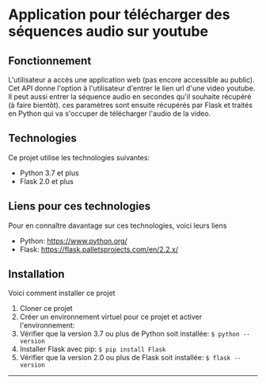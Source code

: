 # Application pour télécharger des séquences audio sur youtube

## Fonctionnement
L'utilisateur a accès une application web (pas encore accessible au public). Cet API donne l'option à l'utilisateur d'entrer le lien url d'une video youtube. Il peut aussi entrer la séquence audio en secondes qu'il souhaite récupéré (à faire bientôt). ces paramètres sont ensuite récupérés par Flask et traités en Python qui va s'occuper de télécharger l'audio de la video.

## Technologies
Ce projet utilise les technologies suivantes:
* Python 3.7 et plus
* Flask 2.0 et plus

## Liens pour ces technologies
Pour en connaître davantage sur ces technologies, voici leurs liens
* Python: <a href="url">https://www.python.org/</a>
* Flask: <a href="url">https://flask.palletsprojects.com/en/2.2.x/</a>

## Installation
Voici comment installer ce projet
1. Cloner ce projet
2. Créer un environnement virtuel pour ce projet et activer l'environnement:
2. Vérifier que la version 3.7 ou plus de Python soit installée: `$ python --version`
3. Installer Flask avec pip: `$ pip install Flask`
4. Vérifier que la version 2.0 ou plus de Flask soit installée: `$ flask --version`
<hr>
